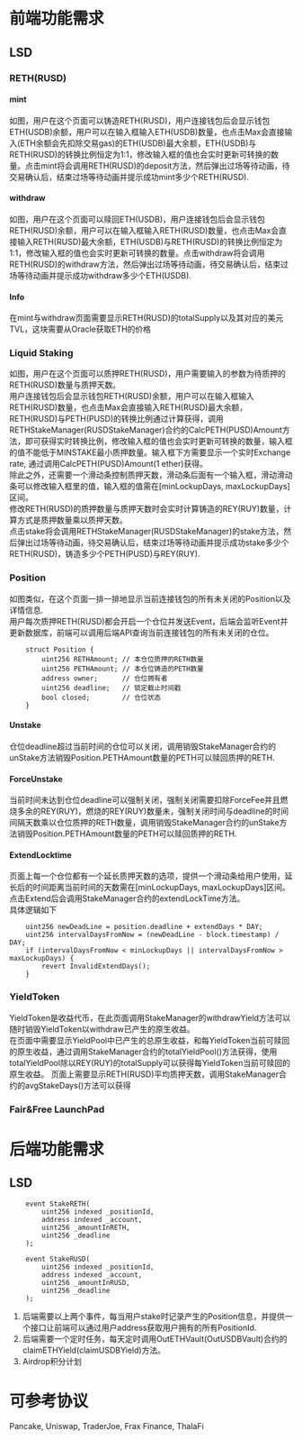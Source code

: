 # 前端功能需求

## LSD

### RETH(RUSD)

#### mint

如图，用户在这个页面可以铸造RETH(RUSD)，用户连接钱包后会显示钱包ETH(USDB)余额，用户可以在输入框输入ETH(USDB)数量，也点击Max会直接输入(ETH余额会先扣除交易gas)的ETH(USDB)最大余额，ETH(USDB)与RETH(RUSD)的转换比例恒定为1:1，修改输入框的值也会实时更新可转换的数量。点击mint将会调用RETH(RUSD)的deposit方法，然后弹出过场等待动画，待交易确认后，结束过场等待动画并提示成功mint多少个RETH(RUSD).  

#### withdraw

如图，用户在这个页面可以赎回ETH(USDB)，用户连接钱包后会显示钱包RETH(RUSD)余额，用户可以在输入框输入RETH(RUSD)数量，也点击Max会直接输入RETH(RUSD)最大余额，ETH(USDB)与RETH(RUSD)的转换比例恒定为1:1，修改输入框的值也会实时更新可转换的数量。点击withdraw将会调用RETH(RUSD)的withdraw方法，然后弹出过场等待动画，待交易确认后，结束过场等待动画并提示成功withdraw多少个ETH(USDB).  

#### Info

在mint与withdraw页面需要显示RETH(RUSD)的totalSupply以及其对应的美元TVL，这块需要从Oracle获取ETH的价格

### Liquid Staking

如图，用户在这个页面可以质押RETH(RUSD)，用户需要输入的参数为待质押的RETH(RUSD)数量与质押天数。  
用户连接钱包后会显示钱包RETH(RUSD)余额，用户可以在输入框输入RETH(RUSD)数量，也点击Max会直接输入RETH(RUSD)最大余额，RETH(RUSD)与PETH(PUSD)的转换比例通过计算获得，调用RETHStakeManager(RUSDStakeManager)合约的CalcPETH(PUSD)Amount方法，即可获得实时转换比例，修改输入框的值也会实时更新可转换的数量，输入框的值不能低于MINSTAKE最小质押数量。输入框下方需要显示一个实时Exchange rate, 通过调用CalcPETH(PUSD)Amount(1 ether)获得。  
除此之外，还需要一个滑动条控制质押天数，滑动条后面有一个输入框，滑动滑动条可以修改输入框里的值，输入框的值需在[minLockupDays, maxLockupDays]区间。  
修改RETH(RUSD)的质押数量与质押天数时会实时计算铸造的REY(RUY)数量，计算方式是质押数量乘以质押天数。  
点击stake将会调用RETHStakeManager(RUSDStakeManager)的stake方法，然后弹出过场等待动画，待交易确认后，结束过场等待动画并提示成功stake多少个RETH(RUSD)，铸造多少个PETH(PUSD)与REY(RUY).  

### Position

如图类似，在这个页面一排一排地显示当前连接钱包的所有未关闭的Position以及详情信息.  
用户每次质押RETH(RUSD)都会开启一个仓位并发送Event，后端会监听Event并更新数据库，前端可以调用后端API查询当前连接钱包的所有未关闭的仓位。  

``` solidity
    struct Position {
        uint256 RETHAmount; // 本仓位质押的RETH数量
        uint256 PETHAmount; // 本仓位铸造的PETH数量
        address owner;      // 仓位拥有者
        uint256 deadline;   // 锁定截止时间戳
        bool closed;        // 仓位状态
    }
```

#### Unstake

仓位deadline超过当前时间的仓位可以关闭，调用销毁StakeManager合约的unStake方法销毁Position.PETHAmount数量的PETH可以赎回质押的RETH.

#### ForceUnstake

当前时间未达到仓位deadline可以强制关闭，强制关闭需要扣除ForceFee并且燃烧多余的REY(RUY)，燃烧的REY(RUY)数量未，强制关闭时间与deadline的时间间隔天数乘以仓位质押的RETH数量，调用销毁StakeManager合约的unStake方法销毁Position.PETHAmount数量的PETH可以赎回质押的RETH.

#### ExtendLocktime

页面上每一个仓位都有一个延长质押天数的选项，提供一个滑动条给用户使用，延长后的时间距离当前时间的天数需在[minLockupDays, maxLockupDays]区间。  
点击Extend后会调用StakeManager合约的extendLockTime方法。  
具体逻辑如下

```solidity
    uint256 newDeadLine = position.deadline + extendDays * DAY;
    uint256 intervalDaysFromNow = (newDeadLine - block.timestamp) / DAY;
    if (intervalDaysFromNow < minLockupDays || intervalDaysFromNow > maxLockupDays) {
        revert InvalidExtendDays();
    }
```

### YieldToken

YieldToken是收益代币，在此页面调用StakeManager的withdrawYield方法可以随时销毁YieldToken以withdraw已产生的原生收益。  
在页面中需要显示YieldPool中已产生的总原生收益，和每YieldToken当前可赎回的原生收益，通过调用StakeManager合约的totalYieldPool()方法获得，使用totalYieldPool除以REY(RUY)的totalSupply可以获得每YieldToken当前可赎回的原生收益。
页面上需要显示RETH(RUSD)平均质押天数，调用StakeManager合约的avgStakeDays()方法可以获得

### Fair&Free LaunchPad

# 后端功能需求

## LSD

```
    event StakeRETH(
        uint256 indexed _positionId,
        address indexed _account,
        uint256 _amountInRETH,
        uint256 _deadline
    );

    event StakeRUSD(
        uint256 indexed _positionId,
        address indexed _account,
        uint256 _amountInRUSD,
        uint256 _deadline
    );
```

1. 后端需要以上两个事件，每当用户stake时记录产生的Position信息，并提供一个接口让前端可以通过用户address获取用户拥有的所有PositionId.  
2. 后端需要一个定时任务，每天定时调用OutETHVault(OutUSDBVault)合约的claimETHYield(claimUSDBYield)方法。
3. Airdrop积分计划

# 可参考协议

Pancake, Uniswap, TraderJoe, Frax Finance, ThalaFi
